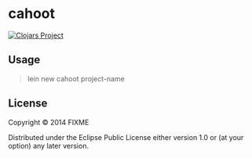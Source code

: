 # cahoot

[![Clojars Project](http://clojars.org/cahoot/lein-template/latest-version.svg)](http://clojars.org/cahoot/lein-template)

## Usage

  > lein new cahoot project-name

## License

Copyright © 2014 FIXME

Distributed under the Eclipse Public License either version 1.0 or (at
your option) any later version.
